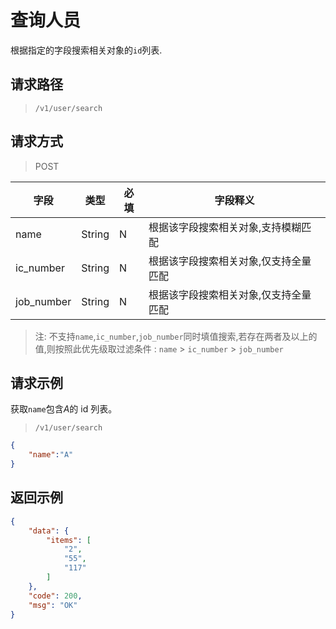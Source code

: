 # 查询人员

根据指定的字段搜索相关对象的`id`列表.

## 请求路径

> `/v1/user/search`

## 请求方式

> POST

| 字段       | 类型   | 必填 | 字段释义               |
| ---------- | ------ | ---- | ---------------------- |
| name       | String | N    | 根据该字段搜索相关对象,支持模糊匹配 |
| ic_number  | String | N    | 根据该字段搜索相关对象,仅支持全量匹配 |
| job_number | String | N    | 根据该字段搜索相关对象,仅支持全量匹配 |

> 注: 不支持`name`,`ic_number`,`job_number`同时填值搜索,若存在两者及以上的值,则按照此优先级取过滤条件 : `name` > `ic_number` > `job_number`

## 请求示例

获取`name`包含*A*的 id 列表。

> `/v1/user/search`

```json
{
    "name":"A"
}
```

## 返回示例

```json
{
    "data": {
        "items": [
            "2",
            "55",
            "117"
        ]
    },
    "code": 200,
    "msg": "OK"
}
```